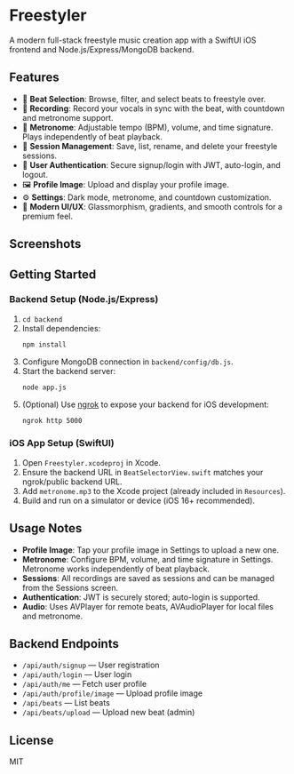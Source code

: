 # Freestyler

A modern full-stack freestyle music creation app with a SwiftUI iOS frontend and Node.js/Express/MongoDB backend.

## Features
- 🎵 **Beat Selection**: Browse, filter, and select beats to freestyle over.
- 🎤 **Recording**: Record your vocals in sync with the beat, with countdown and metronome support.
- 🥁 **Metronome**: Adjustable tempo (BPM), volume, and time signature. Plays independently of beat playback.
- 📂 **Session Management**: Save, list, rename, and delete your freestyle sessions.
- 👤 **User Authentication**: Secure signup/login with JWT, auto-login, and logout.
- 🖼️ **Profile Image**: Upload and display your profile image.
- ⚙️ **Settings**: Dark mode, metronome, and countdown customization.
- 💎 **Modern UI/UX**: Glassmorphism, gradients, and smooth controls for a premium feel.

## Screenshots
<!-- Add screenshots here -->

## Getting Started

### Backend Setup (Node.js/Express)
1. `cd backend`
2. Install dependencies:
   ```bash
   npm install
   ```
3. Configure MongoDB connection in `backend/config/db.js`.
4. Start the backend server:
   ```bash
   node app.js
   ```
5. (Optional) Use [ngrok](https://ngrok.com/) to expose your backend for iOS development:
   ```bash
   ngrok http 5000
   ```

### iOS App Setup (SwiftUI)
1. Open `Freestyler.xcodeproj` in Xcode.
2. Ensure the backend URL in `BeatSelectorView.swift` matches your ngrok/public backend URL.
3. Add `metronome.mp3` to the Xcode project (already included in `Resources`).
4. Build and run on a simulator or device (iOS 16+ recommended).

## Usage Notes
- **Profile Image**: Tap your profile image in Settings to upload a new one.
- **Metronome**: Configure BPM, volume, and time signature in Settings. Metronome works independently of beat playback.
- **Sessions**: All recordings are saved as sessions and can be managed from the Sessions screen.
- **Authentication**: JWT is securely stored; auto-login is supported.
- **Audio**: Uses AVPlayer for remote beats, AVAudioPlayer for local files and metronome.

## Backend Endpoints
- `/api/auth/signup` — User registration
- `/api/auth/login` — User login
- `/api/auth/me` — Fetch user profile
- `/api/auth/profile/image` — Upload profile image
- `/api/beats` — List beats
- `/api/beats/upload` — Upload new beat (admin)

## License
MIT 